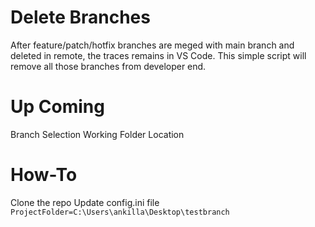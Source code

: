 # Delete Branches
After feature/patch/hotfix branches are meged with main branch and deleted in remote, the traces remains in VS Code.
This simple script will remove all those branches from developer end.

# Up Coming
Branch Selection
Working Folder Location

# How-To
Clone the repo
Update config.ini file 
`ProjectFolder=C:\Users\ankilla\Desktop\testbranch`
